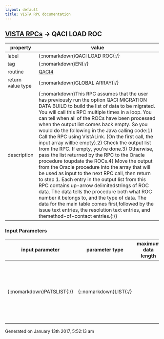 ```yaml
---
layout: default
title: VISTA RPC documentation
---
```




## [VISTA RPCs](TableOfContent.md) &#8594; QACI LOAD ROC 

 property | value 
--- | --- 
 label | {::nomarkdown}QACI LOAD ROC{:/}
 tag | {::nomarkdown}EN{:/}
 routine | [QACI4](http://code.osehra.org/dox/Routine_QACI4_source.html)
 return value type | {::nomarkdown}GLOBAL ARRAY{:/}
 description | {::nomarkdown}This RPC assumes that the user has previously run the option QACI MIGRATION DATA BUILD to build the list of data to be migrated. You will call this RPC multiple times in a loop. You can tell when all of the ROCs have been processed when the output list comes back empty. So you would do the following in the Java calling code:1) Call the RPC using VistALink. (On the first call, the input array willbe empty).2) Check the output list from the RPC. If empty, you're done.3) Otherwise, pass the list returned by the RPC to the Oracle procedure toupdate the ROCs.4) Move the output from the Oracle procedure into the array that will be used as input to the next RPC call, then return to step 1. Each entry in the output list from this RPC contains up-arrow delimitedstrings of ROC data. The data tells the procedure both what ROC number it belongs to, and the type of data. The data for the main table comes first,followed by the issue text entries, the resolution text entries, and themethod-of-contact entries.{:/}

### Input Parameters

| input parameter | parameter type | maximum data length | required | description | 
| --- | --- | --- | --- | --- | 
| {::nomarkdown}PATSLIST{:/} | {::nomarkdown}LIST{:/} |  | {::nomarkdown}true{:/} | {::nomarkdown}If defined, contains a list of ROC numbers for the previous group of ROCsthat was migrated from VistA to the Oracle table. {:/} | 




 Generated on January 13th 2017, 5:52:13 am